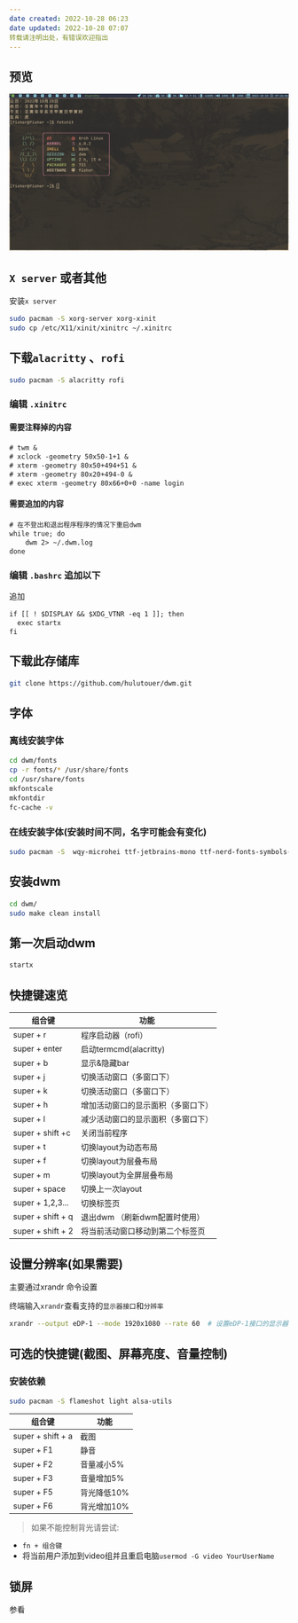 ```yaml
---
date created: 2022-10-28 06:23
date updated: 2022-10-28 07:07
转载请注明出处，有错误欢迎指出
---
```


## 预览
![screenshot](https://github.com/hulutouer/dwm/blob/main/screenshot.png)

## `X server` 或者其他

安装`x server`

```bash
sudo pacman -S xorg-server xorg-xinit
sudo cp /etc/X11/xinit/xinitrc ~/.xinitrc
```

## 下载`alacritty` 、`rofi`

```bash
sudo pacman -S alacritty rofi
```

### 编辑 `.xinitrc`

#### 需要注释掉的内容

```
# twm &
# xclock -geometry 50x50-1+1 &
# xterm -geometry 80x50+494+51 &
# xterm -geometry 80x20+494-0 &
# exec xterm -geometry 80x66+0+0 -name login
```

#### 需要追加的内容

```
# 在不登出和退出程序程序的情况下重启dwm
while true; do
    dwm 2> ~/.dwm.log
done
```

### 编辑 `.bashrc` 追加以下

追加

```
if [[ ! $DISPLAY && $XDG_VTNR -eq 1 ]]; then
  exec startx
fi
```

## 下载此存储库

```bash
git clone https://github.com/hulutouer/dwm.git 
```

## 字体

### 离线安装字体

```bash
cd dwm/fonts
cp -r fonts/* /usr/share/fonts
cd /usr/share/fonts
mkfontscale
mkfontdir
fc-cache -v

```

### 在线安装字体(安装时间不同，名字可能会有变化)

```bash
sudo pacman -S  wqy-microhei ttf-jetbrains-mono ttf-nerd-fonts-symbols-2048-em-mono
```

## 安装dwm

```bash
cd dwm/
sudo make clean install 
```

## 第一次启动dwm

```bash
startx
```

## 快捷键速览

|组合键| 功能|
|---|---|
|super + r| 程序启动器（rofi）|
|super + enter| 启动termcmd(alacritty)|
|super + b| 显示&隐藏bar|
|super + j| 切换活动窗口（多窗口下）|
|super + k| 切换活动窗口（多窗口下）|
|super + h| 增加活动窗口的显示面积（多窗口下）|
|super + l| 减少活动窗口的显示面积（多窗口下）|
|super + shift +c| 关闭当前程序|
|super + t| 切换layout为动态布局|
|super + f| 切换layout为层叠布局|
|super + m| 切换layout为全屏层叠布局|
|super + space| 切换上一次layout|
|super + 1,2,3...| 切换标签页|
|super + shift + q| 退出dwm （刷新dwm配置时使用）|
|super + shift + 2| 将当前活动窗口移动到第二个标签页|

## 设置分辨率(如果需要)

主要通过xrandr 命令设置

终端输入`xrandr`查看支持的`显示器接口`和`分辨率`

```bash
xrandr --output eDP-1 --mode 1920x1080 --rate 60  # 设置eDP-1接口的显示器分辨率为1920x1080 刷新率60hz
```

## 可选的快捷键(截图、屏幕亮度、音量控制)

### 安装依赖

```bash
sudo pacman -S flameshot light alsa-utils
```

|组合键|功能|
|---|---|
|super + shift + a| 截图|
|super + F1| 静音|
|super + F2| 音量减小5%|
|super + F3| 音量增加5%|
|super + F5| 背光降低10%|
|super + F6| 背光增加10%|

> 如果不能控制背光请尝试:
- `fn + 组合键`
- 将当前用户添加到video组并且重启电脑`usermod -G video YourUserName`

## 锁屏

参看
